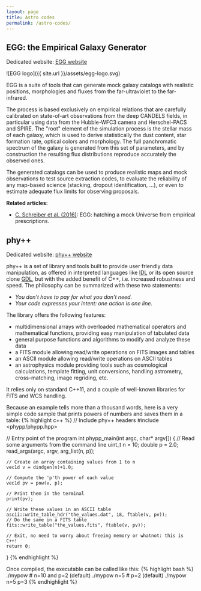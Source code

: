 ```yaml
---
layout: page
title: Astro codes
permalink: /astro-codes/
---
```


## EGG: the Empirical Galaxy Generator

Dedicated website: [EGG website](http://cschreib.github.io/egg/)

![EGG logo]({{ site.url }}/assets/egg-logo.svg)

EGG is a suite of tools that can generate mock galaxy catalogs with realistic positions, morphologies and fluxes from the far-ultraviolet to the far-infrared.

The process is based exclusively on empirical relations that are carefully calibrated on state-of-art observations from the deep CANDELS fields, in particular using data from the Hubble-WFC3 camera and Herschel-PACS and SPIRE. The "root" element of the simulation process is the stellar mass of each galaxy, which is used to derive statistically the dust content, star formation rate, optical colors and morphology. The full panchromatic spectrum of the galaxy is generated from this set of parameters, and by construction the resulting flux distributions reproduce accurately the observed ones.

The generated catalogs can be used to produce realistic maps and mock observations to test source extraction codes, to evaluate the reliability of any map-based science (stacking, dropout identification, ...), or even to estimate adequate flux limits for observing proposals.

__Related articles:__

- [C. Schreiber et al. (2016)](http://adsabs.harvard.edu/abs/2016arXiv160605354S): EGG: hatching a mock Universe from empirical prescriptions.

## phy++

Dedicated website: [phy++ website](http://cschreib.github.io/phypp/)

phy++ is a set of library and tools built to provide user friendly data manipulation, as offered in interpreted languages like [IDL](http://www.exelisvis.com/ProductsServices/IDL.aspx) or its open source clone [GDL](http://gnudatalanguage.sourceforge.net/), but with the added benefit of C++, i.e. increased robustness and speed. The philosophy can be summarized with these two statements:

 - *You don't have to pay for what you don't need.*
 - *Your code expresses your intent: one action is one line.*

The library offers the following features:

 - multidimensional arrays with overloaded mathematical operators and
   mathematical functions, providing easy manipulation of tabulated data
 - general purpose functions and algorithms to modify and analyze these data
 - a FITS module allowing read/write operations on FITS images and tables
 - an ASCII module allowing read/write operations on ASCII tables
 - an astrophysics module providing tools such as cosmological calculations,
   template fitting, unit conversions, handling astrometry, cross-matching,
   image regriding, etc.

It relies only on standard C++11, and a couple of well-known libraries for FITS and WCS handling.

Because an example tells more than a thousand words, here is a very simple code sample that prints powers of numbers and saves them in a table:
{% highlight c++ %}
// Include phy++ headers
#include <phypp/phypp.hpp>

// Entry point of the program
int phypp_main(int argc, char* argv[]) {
    // Read some arguments from the command line
    uint_t n = 10;
    double p = 2.0;
    read_args(argc, argv, arg_list(n, p));

    // Create an array containing values from 1 to n
    vec1d v = dindgen(n)+1.0;

    // Compute the 'p'th power of each value
    vec1d pv = pow(v, p);

    // Print them in the terminal
    print(pv);

    // Write these values in an ASCII table
    ascii::write_table_hdr("the_values.dat", 18, ftable(v, pv));
    // Do the same in a FITS table
    fits::write_table("the_values.fits", ftable(v, pv));

    // Exit, no need to worry about freeing memory or whatnot: this is C++!
    return 0;
}
{% endhighlight %}

Once compiled, the executable can be called like this:
{% highlight bash %}
./mypow          # n=10 and p=2 (default)
./mypow n=5      # p=2 (default)
./mypow n=5 p=3
{% endhighlight %}
